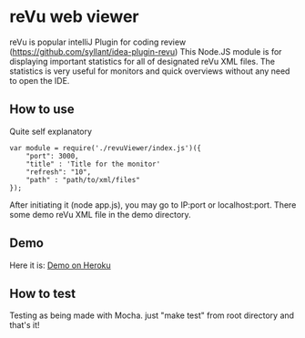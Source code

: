 # reVu web viewer

reVu is popular intelliJ Plugin for coding review (https://github.com/syllant/idea-plugin-revu) This Node.JS module is
for displaying important statistics for all of designated reVu XML files. The statistics is very useful
for monitors and quick overviews without any need to open the IDE.

## How to use

Quite self explanatory

    var module = require('./revuViewer/index.js')({
        "port": 3000,
        "title" : 'Title for the monitor'
        "refresh": "10",
        "path" : "path/to/xml/files"
    });
    
After initiating it (node app.js), you may go to IP:port or localhost:port.
There some demo reVu XML file in the demo directory.

## Demo 

Here it is: [Demo on Heroku](https://infinite-shore-1165.herokuapp.com/)
	
## How to test

Testing as being made with Mocha. just "make test" from root directory and that's it!
